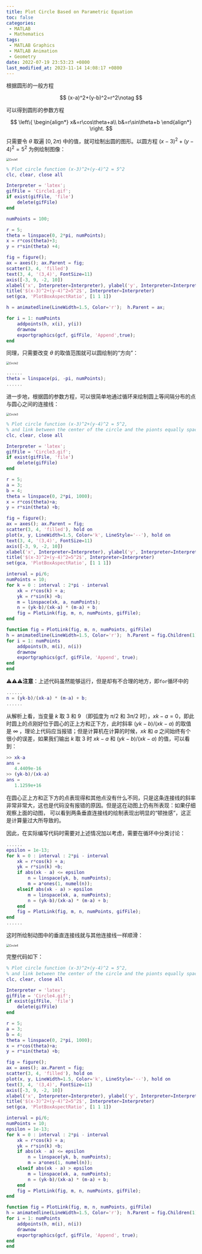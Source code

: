```yaml
---
title: Plot Circle Based on Parametric Equation
toc: false
categories: 
 - MATLAB
 - Mathematics
tags: 
 - MATLAB Graphics
 - MATLAB Animation
 - Geometry
date: 2022-07-19 23:53:23 +0800
last_modified_at: 2023-11-14 14:08:17 +0800
---
```


根据圆形的一般方程

$$
(x-a)^2+(y-b)^2=r^2\notag
$$

可以得到圆形的参数方程

$$
\left\{
\begin{align*}
x&=r\cos\theta+a\\
b&=r\sin\theta+b
\end{align*}
\right.
$$

只需要令 $\theta$ 取遍 $[0,2\pi)$ 中的值，就可绘制出圆的图形。以圆方程 $(x-3)^2+(y-4)^2=5^2$ 为例绘制图像： 

<img src="https://github.com/HelloWorld-1017/blog-images/blob/main/migration/imgpersonal/Circle1.gif?raw=true" alt="Circle1" style="zoom:50%;" />

```matlab
% Plot circle function (x-3)^2+(y-4)^2 = 5^2
clc, clear, close all

Interpreter = 'latex';
gifFile = 'Circle1.gif';
if exist(gifFile, 'file')
    delete(gifFile)
end

numPoints = 100;

r = 5;
theta = linspace(0, 2*pi, numPoints);
x = r*cos(theta)+3;
y = r*sin(theta) +4;

fig = figure();
ax = axes(); ax.Parent = fig;
scatter(3, 4, 'filled')
text(3, 4, '(3,4)', FontSize=11)
axis([-3, 9, -2, 10])
xlabel('x', Interpreter=Interpreter), ylabel('y', Interpreter=Interpreter)
title('$(x-3)^2+(y-4)^2=5^2$', Interpreter=Interpreter)
set(gca, 'PlotBoxAspectRatio', [1 1 1])

h = animatedline(LineWidth=1.5, Color='r');  h.Parent = ax;

for i = 1: numPoints
    addpoints(h, x(i), y(i))
    drawnow
    exportgraphics(gcf, gifFile, 'Append',true);
end
```

同理，只需要改变 $\theta$ 的取值范围就可以圆绘制的“方向”：

<img src="https://github.com/HelloWorld-1017/blog-images/blob/main/migration/imgpersonal/Circle2.gif?raw=true" alt="Circle2" style="zoom:50%;" />

```matlab
......
theta = linspace(pi, -pi, numPoints);
......
```

进一步地，根据圆的参数方程，可以很简单地通过循环来绘制圆上等间隔分布的点与圆心之间的连接线：

<img src="https://github.com/HelloWorld-1017/blog-images/blob/main/migration/imgpersonal/Circle3.gif?raw=true" alt="Circle3" style="zoom:50%;" />

```matlab
% Plot circle function (x-3)^2+(y-4)^2 = 5^2, 
% and link between the center of the circle and the pionts equally spaced on a circle
clc, clear, close all

Interpreter = 'latex';
gifFile = 'Circle3.gif';
if exist(gifFile, 'file')
    delete(gifFile)
end

r = 5;
a = 3;
b = 4;
theta = linspace(0, 2*pi, 1000);
x = r*cos(theta)+a;
y = r*sin(theta) +b;

fig = figure();
ax = axes(); ax.Parent = fig;
scatter(3, 4, 'filled'), hold on
plot(x, y, LineWidth=1.5, Color='k', LineStyle='--'), hold on
text(3, 4, '(3,4)', FontSize=11)
axis([-3, 9, -2, 10])
xlabel('x', Interpreter=Interpreter), ylabel('y', Interpreter=Interpreter)
title('$(x-3)^2+(y-4)^2=5^2$', Interpreter=Interpreter)
set(gca, 'PlotBoxAspectRatio', [1 1 1])

interval = pi/6;
numPoints = 10;
for k = 0 : interval : 2*pi - interval
    xk = r*cos(k) + a;
    yk = r*sin(k) +b;
    m = linspace(xk, a, numPoints);
    n = (yk-b)/(xk-a) * (m-a) + b;
    fig = PlotLink(fig, m, n, numPoints, gifFile);
end

function fig = PlotLink(fig, m, n, numPoints, gifFile)
h = animatedline(LineWidth=1.5, Color='r');  h.Parent = fig.Children(1);
for i = 1: numPoints
    addpoints(h, m(i), n(i))
    drawnow
    exportgraphics(gcf, gifFile, 'Append', true);
end
end
```

⚠️⚠️⚠️**注意**：上述代码虽然能够运行，但是却有不合理的地方，即`for`循环中的

```matlab
......
n = (yk-b)/(xk-a) * (m-a) + b;
......
```

从解析上看，当变量 $k$ 取 3 和 9 （即弧度为 $\pi/2$ 和 $3\pi/2$ 时），$xk-a=0$，即此时圆上的点刚好位于圆心的正上方和正下方，此时斜率 $(yk-b)/(xk-a)$ 的取值是 $\infty$ ，理论上代码应当报错；但是计算机在计算的时候，$xk$ 和 $a$ 之间始终有个很小的误差，如果我们输出 $k$ 取 3 时 $xk-a$ 和 $(yk-b)/(xk-a)$ 的值，可以看到：

```matlab
>> xk-a
ans =
   4.4409e-16
>> (yk-b)/(xk-a)
ans =
   1.1259e+16
```

在圆心正上方和正下方的点表现得和其他点没有什么不同，只是这条连接线的斜率非常非常大，这也是代码没有报错的原因。但是这在动图上仍有所表现：如果仔细观察上面的动图， 可以看到两条垂直连接线的绘制表现出明显的“顿挫感”，这正是计算量过大所导致的。

因此，在实际编写代码时需要对上述情况加以考虑，需要在循环中分类讨论：

```matlab
......
epsilon = 1e-13;
for k = 0 : interval : 2*pi - interval
    xk = r*cos(k) + a;
    yk = r*sin(k) +b;
    if abs(xk - a) <= epsilon
        n = linspace(yk, b, numPoints);
        m = a*ones(1, numel(n));
    elseif abs(xk - a) > epsilon
        m = linspace(xk, a, numPoints);
        n = (yk-b)/(xk-a) * (m-a) + b;
    end
    fig = PlotLink(fig, m, n, numPoints, gifFile);
end
......
```

这时所绘制动图中的垂直连接线就与其他连接线一样顺滑：

<img src="https://github.com/HelloWorld-1017/blog-images/blob/main/migration/imgpersonal/Circle4.gif?raw=true" alt="Circle4" style="zoom:50%;" />

完整代码如下：

```matlab
% Plot circle function (x-3)^2+(y-4)^2 = 5^2, 
% and link between the center of the circle and the pionts equally spaced on a circle
clc, clear, close all

Interpreter = 'latex';
gifFile = 'Circle4.gif';
if exist(gifFile, 'file')
    delete(gifFile)
end

r = 5;
a = 3;
b = 4;
theta = linspace(0, 2*pi, 1000);
x = r*cos(theta)+a;
y = r*sin(theta) +b;

fig = figure();
ax = axes(); ax.Parent = fig;
scatter(3, 4, 'filled'), hold on
plot(x, y, LineWidth=1.5, Color='k', LineStyle='--'), hold on
text(3, 4, '(3,4)', FontSize=11)
axis([-3, 9, -2, 10])
xlabel('x', Interpreter=Interpreter), ylabel('y', Interpreter=Interpreter)
title('$(x-3)^2+(y-4)^2=5^2$', Interpreter=Interpreter)
set(gca, 'PlotBoxAspectRatio', [1 1 1])

interval = pi/6;
numPoints = 10;
epsilon = 1e-13;
for k = 0 : interval : 2*pi - interval
    xk = r*cos(k) + a;
    yk = r*sin(k) +b;
    if abs(xk - a) <= epsilon
        n = linspace(yk, b, numPoints);
        m = a*ones(1, numel(n));
    elseif abs(xk - a) > epsilon
        m = linspace(xk, a, numPoints);
        n = (yk-b)/(xk-a) * (m-a) + b;
    end
    fig = PlotLink(fig, m, n, numPoints, gifFile);
end

function fig = PlotLink(fig, m, n, numPoints, gifFile)
h = animatedline(LineWidth=1.5, Color='r');  h.Parent = fig.Children(1);
for i = 1: numPoints
    addpoints(h, m(i), n(i))
    drawnow
    exportgraphics(gcf, gifFile, 'Append', true);
end
end
```

<br>

